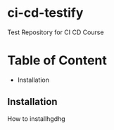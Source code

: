 # ci-cd-testify
Test Repository for CI CD Course

# Table of Content
- Installation 

## Installation 

How to installhgdhg